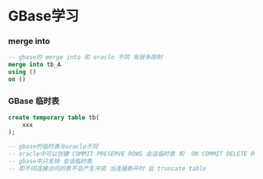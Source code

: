# GBase学习

### merge into

```sql
-- gbase的 merge into 和 oracle 不同 有很多限制
merge into tb_A
using ()
on ()
```



### GBase 临时表

```sql
create temporary table tb(
	xxx
);

-- gbase的临时表与oracle不同 
-- oracle中可以创建 COMMIT PRESERVE ROWS 会话临时表 和  ON COMMIT DELETE ROWS 事务临时表
-- gbase中只支持 会话临时表 
-- 即不同连接访问的表不会产生冲突 当连接断开时 会 truncate table
```



